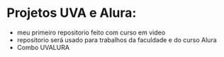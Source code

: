 # Projetos UVA e Alura:
 - meu primeiro repositorio feito com curso em video
 - repositorio será usado para trabalhos da faculdade e do curso Alura
 - Combo UVALURA
